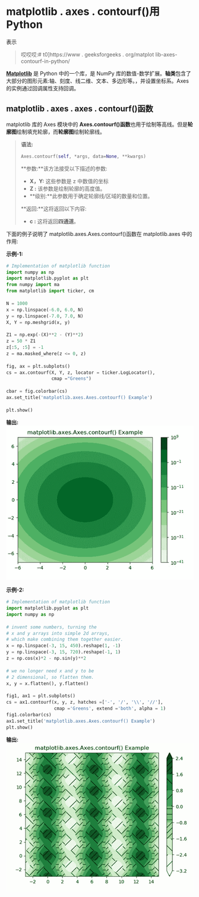 # matplotlib . axes . contourf()用 Python

表示

> 哎哎哎:# t0]https://www . geeksforgeeks . org/matplot lib-axes-contourf-in-python/

**[Matplotlib](https://www.geeksforgeeks.org/python-introduction-matplotlib/)** 是 Python 中的一个库，是 NumPy 库的数值-数学扩展。**轴类**包含了大部分的图形元素:轴、刻度、线二维、文本、多边形等。，并设置坐标系。Axes 的实例通过回调属性支持回调。

## matplotlib . axes . axes . contourf()函数

matplotlib 库的 Axes 模块中的 **Axes.contourf()函数**也用于绘制等高线。但是**轮廓图**绘制填充轮廓，而**轮廓图**绘制轮廓线。

> **语法:**
> 
> ```py
> Axes.contourf(self, *args, data=None, **kwargs)
> ```
> 
> **参数:**该方法接受以下描述的参数:
> 
> *   **X，Y:** 这些参数是 z 中数值的坐标
> *   **Z :** 该参数是绘制轮廓的高度值。
> *   **级别:**此参数用于确定轮廓线/区域的数量和位置。
> 
> **返回:**这将返回以下内容:
> 
> *   **c :** 这将返回**四通道**。

下面的例子说明了 matplotlib.axes.Axes.contourf()函数在 matplotlib.axes 中的作用:

**示例-1:**

```py
# Implementation of matplotlib function
import numpy as np
import matplotlib.pyplot as plt
from numpy import ma
from matplotlib import ticker, cm

N = 1000
x = np.linspace(-6.0, 6.0, N)
y = np.linspace(-7.0, 7.0, N)
X, Y = np.meshgrid(x, y)

Z1 = np.exp(-(X)**2 - (Y)**2)
z = 50 * Z1
z[:5, :5] = -1
z = ma.masked_where(z <= 0, z)

fig, ax = plt.subplots()
cs = ax.contourf(X, Y, z, locator = ticker.LogLocator(),
                 cmap ="Greens")

cbar = fig.colorbar(cs)
ax.set_title('matplotlib.axes.Axes.contourf() Example')

plt.show()
```

**输出:**
![](img/0e418046348e804a0d4bee29cf806d18.png)

**示例-2:**

```py
# Implementation of matplotlib function
import matplotlib.pyplot as plt
import numpy as np

# invent some numbers, turning the
# x and y arrays into simple 2d arrays,
# which make combining them together easier.
x = np.linspace(-3, 15, 450).reshape(1, -1)
y = np.linspace(-3, 15, 720).reshape(-1, 1)
z = np.cos(x)*2 - np.sin(y)**2

# we no longer need x and y to be
# 2 dimensional, so flatten them.
x, y = x.flatten(), y.flatten()

fig1, ax1 = plt.subplots()
cs = ax1.contourf(x, y, z, hatches =['-', '/', '\\', '//'],
                  cmap ='Greens', extend ='both', alpha = 1)
fig1.colorbar(cs)
ax1.set_title('matplotlib.axes.Axes.contourf() Example')
plt.show()
```

**输出:**
![](img/489a9fdb796e2ad69de9be558206af47.png)
